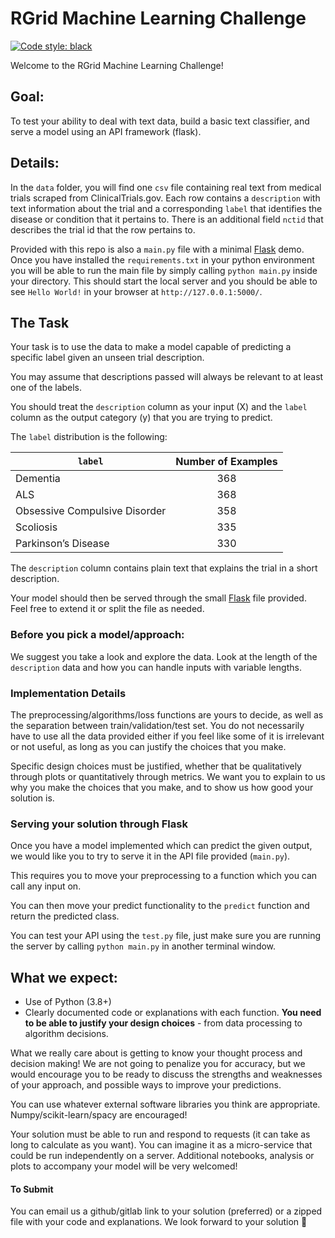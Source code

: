 # RGrid Machine Learning Challenge

[![Code style: black](https://img.shields.io/badge/code%20style-black-000000.svg)](https://github.com/psf/black)

Welcome to the RGrid Machine Learning Challenge!

## Goal:

To test your ability to deal with text data, build a basic text classifier, and serve a model using an API framework (flask).

## Details:

In the `data` folder, you will find one `csv` file containing real text from medical trials scraped from ClinicalTrials.gov. Each row contains a `description` with text information about the trial and a corresponding `label` that identifies the disease or condition that it pertains to. There is an additional field `nctid` that describes the trial id that the row pertains to.

Provided with this repo is also a `main.py` file with a minimal [Flask](https://flask.palletsprojects.com/en/1.1.x/) demo. Once you have installed the `requirements.txt` in your python environment you will be able to run the main file by simply calling `python main.py` inside your directory. This should start the local server and you should be able to see `Hello World!` in your browser at `http://127.0.0.1:5000/`.

## The Task

Your task is to use the data to make a model capable of predicting a specific label given an unseen trial description.

You may assume that descriptions passed will always be relevant to at least one of the labels.

You should treat the `description` column as your input (X) and the `label` column as the output category (y) that you are trying to predict.

The `label` distribution is the following:

| `label`                       | Number of Examples |
| ----------------------------- | :----------------: |
| Dementia                      |        368         |
| ALS                           |        368         |
| Obsessive Compulsive Disorder |        358         |
| Scoliosis                     |        335         |
| Parkinson’s Disease           |        330         |

The `description` column contains plain text that explains the trial in a short description.

Your model should then be served through the small [Flask](https://flask.palletsprojects.com/en/1.1.x/) file provided. Feel free to extend it or split the file as needed.

### Before you pick a model/approach:

We suggest you take a look and explore the data. Look at the length of the `description` data and how you can handle inputs with variable lengths.

### Implementation Details

The preprocessing/algorithms/loss functions are yours to decide, as well as the separation between train/validation/test set. You do not necessarily have to use all the data provided either if you feel like some of it is irrelevant or not useful, as long as you can justify the choices that you make.

Specific design choices must be justified, whether that be qualitatively through plots or quantitatively through metrics. We want you to explain to us why you make the choices that you make, and to show us how good your solution is.

### Serving your solution through Flask

Once you have a model implemented which can predict the given output, we would like you to try to serve it in the API file provided (`main.py`).

This requires you to move your preprocessing to a function which you can call any input on.

You can then move your predict functionality to the `predict` function and return the predicted class.

You can test your API using the `test.py` file, just make sure you are running the server by calling `python main.py` in another terminal window.

## What we expect:

- Use of Python (3.8+)
- Clearly documented code or explanations with each function. **You need to be able to justify your design choices** - from data processing to algorithm decisions.

What we really care about is getting to know your thought process and decision making!
We are not going to penalize you for accuracy, but we would encourage you to be ready to discuss the strengths and weaknesses of your approach, and possible ways to improve your predictions.

You can use whatever external software libraries you think are appropriate. Numpy/scikit-learn/spacy are encouraged!

Your solution must be able to run and respond to requests (it can take as long to calculate as you want). You can imagine it as a micro-service that could be run independently on a server. Additional notebooks, analysis or plots to accompany your model will be very welcomed!

#### To Submit

You can email us a github/gitlab link to your solution (preferred) or a zipped file with your code and explanations.
We look forward to your solution 🙂
